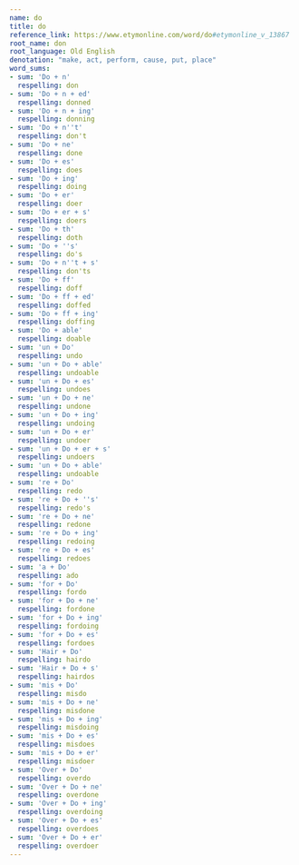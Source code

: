 ```yaml
---
name: do
title: do
reference_link: https://www.etymonline.com/word/do#etymonline_v_13867
root_name: don
root_language: Old English
denotation: "make, act, perform, cause, put, place"
word_sums:
- sum: 'Do + n'
  respelling: don
- sum: 'Do + n + ed'
  respelling: donned
- sum: 'Do + n + ing'
  respelling: donning
- sum: 'Do + n''t'
  respelling: don't
- sum: 'Do + ne'
  respelling: done
- sum: 'Do + es'
  respelling: does
- sum: 'Do + ing'
  respelling: doing
- sum: 'Do + er'
  respelling: doer
- sum: 'Do + er + s'
  respelling: doers
- sum: 'Do + th'
  respelling: doth
- sum: 'Do + ''s'
  respelling: do's
- sum: 'Do + n''t + s'
  respelling: don'ts
- sum: 'Do + ff'
  respelling: doff
- sum: 'Do + ff + ed'
  respelling: doffed
- sum: 'Do + ff + ing'
  respelling: doffing
- sum: 'Do + able'
  respelling: doable
- sum: 'un + Do'
  respelling: undo
- sum: 'un + Do + able'
  respelling: undoable
- sum: 'un + Do + es'
  respelling: undoes
- sum: 'un + Do + ne'
  respelling: undone
- sum: 'un + Do + ing'
  respelling: undoing
- sum: 'un + Do + er'
  respelling: undoer
- sum: 'un + Do + er + s'
  respelling: undoers
- sum: 'un + Do + able'
  respelling: undoable
- sum: 're + Do'
  respelling: redo
- sum: 're + Do + ''s'
  respelling: redo's
- sum: 're + Do + ne'
  respelling: redone
- sum: 're + Do + ing'
  respelling: redoing
- sum: 're + Do + es'
  respelling: redoes
- sum: 'a + Do'
  respelling: ado
- sum: 'for + Do'
  respelling: fordo
- sum: 'for + Do + ne'
  respelling: fordone
- sum: 'for + Do + ing'
  respelling: fordoing
- sum: 'for + Do + es'
  respelling: fordoes
- sum: 'Hair + Do'
  respelling: hairdo
- sum: 'Hair + Do + s'
  respelling: hairdos
- sum: 'mis + Do'
  respelling: misdo
- sum: 'mis + Do + ne'
  respelling: misdone
- sum: 'mis + Do + ing'
  respelling: misdoing
- sum: 'mis + Do + es'
  respelling: misdoes
- sum: 'mis + Do + er'
  respelling: misdoer
- sum: 'Over + Do'
  respelling: overdo
- sum: 'Over + Do + ne'
  respelling: overdone
- sum: 'Over + Do + ing'
  respelling: overdoing
- sum: 'Over + Do + es'
  respelling: overdoes
- sum: 'Over + Do + er'
  respelling: overdoer
---
```

